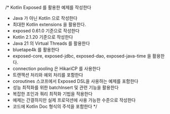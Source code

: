 /*
Kotlin Exposed 를 활용한 예제를 작성한다

- Java 가 아닌 Kotlin 으로 작성한다
- 최대한 Kotlin extensions 을 활용한다.
- exposed 0.61.0 기준으로 작성한다
- Kotlin 2.1.20 기준으로 작성한다
- Java 21 의 Virtual Threads 를 활용한다
- bluetape4k 를 활용한다
- exposed-core, exposed-jdbc, exposed-dao, exposed-java-time 을 활용한다.
- connection pooling 은 HikariCP 를 사용한다
- 트랜잭션 처리와 예외 처리를 포함한다
- coroutines 스코프에서 Exposed DSL을 사용하는 예제를 포함한다
- 성능 최적화를 위한 batchInsert 및 관련 기능을 활용한다
- 복잡한 조인과 쿼리 최적화 기법을 적용한다
- 예제는 간결하지만 실제 프로덕션에 사용 가능한 수준으로 작성한다
- 코드에 Kotlin Doc 형식의 주석을 포함한다
  */
